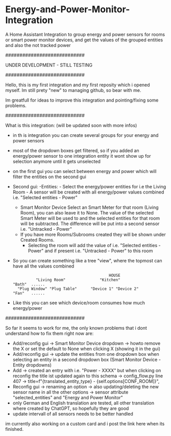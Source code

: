 # Energy-and-Power-Monitor-Integration
A Home Assistant Integration to group energy and power sensors for rooms or smart power monitor devices, and get the values of the grouped entities and also the not tracked power

############################

UNDER DEVELOPMENT - STILL TESTING

############################

Hello, this is my first integration and my first reposity which i opened myself. Im still prety "new" to managing github, so bear with me.

Im greatfull for ideas to improve this integration and pointing/fixing some problems.

############################

What is this integration: (will be updated soon with more infos)

- in th is integration you can create several groups for your energy and power sensors
- most of the dropdown boxes get filtered, so if you added an energy/power sensor to one integration entity it wont show up for selection anymore until it gets unselected
- on the first gui you can select between energy and power which will filter the entities on the second gui
- Second gui:
    -Entities:
        - Select the energy/power entities for i.e the Living Room
        - A sensor will be created with all energy/power values combined i.e. "Selected entities - Power"
    - Smart Monitor Device 
        Select an Smart Meter for that room (Living Room), you can also leave it to None. The value of the selected Smart Meter will be used to and the selected entities for that room will be subtracted. The difference will be put into a second sensor i.e. "Untracked - Power"
    - If you have more Rooms/Subrooms created they will be shown under Created Rooms.
        - Selecting the room will add the value of i.e. "Selected entities - Power" and if present i.e. "Untracked - Power" to this room

- So you can create something like a tree "view", where the topmost can have all the values combined

                                                HOUSE
                "Living Room"               "Kitchen"                   "Bath"  ......
        "Plug Window" "Plug Table"      "Device 1" "Device 2"           "Fan"   ......

- Like this you can see which device/room consumes how much energy/power


############################

So far it seems to work for me, the only known problems that i dont understand how to fix them right now are:

- Add/reconfig gui -> Smart Monitor Device dropdown -> howto remove the X or set the default to None when clicking X (showing it in the gui) 
- Add/reconfig gui -> update the entities from one dropdown box when selecting an entity in a second dropdown box (Smart Monitor Device - Entity dropdowns)
- Add -> created an entry with i.e. "Power - XXXX" but when clicking on reconfig the title ist updated again to this schema -> config_flow.py line 407 -> title=f"{translated_entity_type} - {self.options[CONF_ROOM]}",
- Reconfig gui -> renaming an option -> also updating/deleting the new sensor name in all the other options -> sensor attribute "selected_entities" and "Energy and Power Monitor"
- only German and English translation are tested, all other translation where created by ChatGPT, so hopefully they are good
- update intervall of all sensors needs to be better handled

im currently also working on a custom card and i post the link here when its finished.